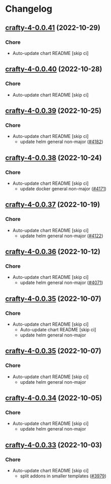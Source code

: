 # Changelog



## [crafty-4-0.0.41](https://github.com/truecharts/charts/compare/crafty-4-0.0.40...crafty-4-0.0.41) (2022-10-29)

### Chore

- Auto-update chart README [skip ci]




## [crafty-4-0.0.40](https://github.com/truecharts/charts/compare/crafty-4-0.0.39...crafty-4-0.0.40) (2022-10-28)

### Chore

- Auto-update chart README [skip ci]




## [crafty-4-0.0.39](https://github.com/truecharts/charts/compare/crafty-4-0.0.38...crafty-4-0.0.39) (2022-10-25)

### Chore

- Auto-update chart README [skip ci]
  - update helm general non-major ([#4182](https://github.com/truecharts/charts/issues/4182))




## [crafty-4-0.0.38](https://github.com/truecharts/charts/compare/crafty-4-0.0.37...crafty-4-0.0.38) (2022-10-24)

### Chore

- Auto-update chart README [skip ci]
  - update docker general non-major ([#4171](https://github.com/truecharts/charts/issues/4171))




## [crafty-4-0.0.37](https://github.com/truecharts/charts/compare/crafty-4-0.0.36...crafty-4-0.0.37) (2022-10-19)

### Chore

- Auto-update chart README [skip ci]
  - update helm general non-major ([#4122](https://github.com/truecharts/charts/issues/4122))




## [crafty-4-0.0.36](https://github.com/truecharts/charts/compare/crafty-4-0.0.35...crafty-4-0.0.36) (2022-10-12)

### Chore

- Auto-update chart README [skip ci]
  - update helm general non-major ([#4071](https://github.com/truecharts/charts/issues/4071))




## [crafty-4-0.0.35](https://github.com/truecharts/charts/compare/crafty-4-0.0.34...crafty-4-0.0.35) (2022-10-07)

### Chore

- Auto-update chart README [skip ci]
  - Auto-update chart README [skip ci]
  - update helm general non-major




## [crafty-4-0.0.35](https://github.com/truecharts/charts/compare/crafty-4-0.0.34...crafty-4-0.0.35) (2022-10-07)

### Chore

- Auto-update chart README [skip ci]
  - update helm general non-major




## [crafty-4-0.0.34](https://github.com/truecharts/charts/compare/crafty-4-0.0.33...crafty-4-0.0.34) (2022-10-05)

### Chore

- Auto-update chart README [skip ci]
  - update helm general non-major




## [crafty-4-0.0.33](https://github.com/truecharts/charts/compare/crafty-4-0.0.32...crafty-4-0.0.33) (2022-10-03)

### Chore

- Auto-update chart README [skip ci]
  - split addons in smaller templates ([#3979](https://github.com/truecharts/charts/issues/3979))
